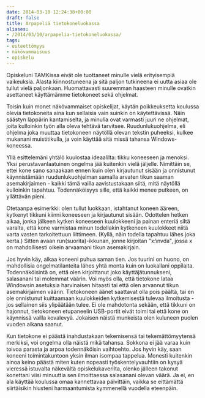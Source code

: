 ```yaml
---
date: 2014-03-10 12:24:38+00:00
draft: false
title: Arpapeliä tietokoneluokassa
aliases:
- /2014/03/10/arpapelia-tietokoneluokassa/
tags:
- esteettömyys
- näkövammaisuus
- opiskelu
---
```


Opiskeluni TAMKissa eivät ole tuottaneet minulle vielä erityisempiä vaikeuksia. Alasta kiinnostuneena ja sitä paljon tutkineena ei uutta asiaa ole tullut vielä paljonkaan. Huomattavasti suuremman haasteen minulle ovatkin asettaneet käyttämämme tietokoneet sekä ohjelmat.<!--more-->

Toisin kuin monet näkövammaiset opiskelijat, käytän poikkeuksetta koulussa olevia tietokoneita aina kun sellaisia vain suinkin on käytettävissä. Näin säästyn läppärin kantamiselta, ja minulla ovat varmasti juuri ne ohjelmat, joita kulloinkin työn alla oleva tehtävä tarvitsee. Ruudunlukuohjelma, eli ohjelma joka muuttaa tietokoneen näytöllä olevan tekstin puheeksi, kulkee mukanani muistitikulla, ja voin käyttää sitä missä tahansa Windows-koneessa.

Yllä esittelemäni yhtälö kuulostaa ideaalilta: tikku koneeseen ja menoksi. Yksi perustavanlaatuinen ongelma jää kuitenkin vielä jäljelle. Nimittäin se, ettei kone sano sanaakaan ennen kuin olen kirjautunut sisään ja onnistunut käynnistämään ruudunlukuohjelman samalla arvaten tikun saaman asemakirjaimen - kaikki tämä vailla aavistustakaan siitä, mitä näytöllä kulloinkin tapahtuu. Todennäköisyys sille, että kaikki menee putkeen, on yllättävän pieni.

Otetaanpa esimerkki: olen tullut luokkaan, istahtanut koneen ääreen, kytkenyt tikkuni kiinni koneeseen ja kirjautunut sisään. Odottelen hetken aikaa, jonka jälkeen kytken koneeseen kuulokkeeni ja painan enteriä siltä varalta, että kone varmistaa minun todellakin kytkeneen kuulokkeet niitä varta vasten tarkoitettuun liittimeen. (Kyllä, näin todella tapahtuu lähes joka kerta.) Sitten avaan run(suorita)-ikkunan, jonne kirjoitan "x:\nvda", jossa x on mahdollisesti oikein arvaamani tikun asemakirjain.

Jos hyvin käy, alkaa koneeni puhua saman tien. Jos tuurini on huono, on mahdollisia ongelmatilanteita lähes yhtä monta kuin on luokallani oppilaita. Todennäköisintä on, että olen kirjoittanut joko käyttäjätunnukseni, salasanani tai molemmat väärin. Voi myös olla, että tietokone lataa Windowsin asetuksia harvinaisen hitaasti tai että olen arvannut tikun asemakirjaimen väärin. Tietokoneen äänet saattavat olla pois päältä, tai en ole onnistunut kuittaamaan kuulokkeiden kytkemisestä tulevaa ilmoitusta - jos sellainen siis ylipäätään tulee. Ei ole mahdotonta sekään, että tikkuni on hajonnut, tietokoneen etupaneelin USB-portit eivät toimi tai että kone on käynnissä vailla kovalevyä. Jokaisen näistä munkeista olen kuluneen puolen vuoden aikana saanut.

Kun tietokone ei päästä inahdustakaan tekemisensä tai tekemättömyytensä merkiksi, voi ongelma olla näistä mikä tahansa. Sokkona ei jää varaa kuin toivoa parasta ja arpoa todennäköisin vaihtoehto. Jos hyvin käy, saan koneeni toimintakuntoon yksin ilman isompaa tappelua. Monesti kuitenkin ainoa keino päästä miten kuten nopeasti työskentelyvauhtiin on kysyä vieressä istuvalta näkevältä opiskelukaverilta, olenko jälleen takonut konettani viisi minuuttia sen ilmoittaessa salasanani olevan väärä. Ja ei, en ala käyttää koulussa omaa kannettavaa päivittäin, vaikka se eittämättä siirtäisikin hiusteni harmaantumista kymmenellä vuodella eteenpäin.
